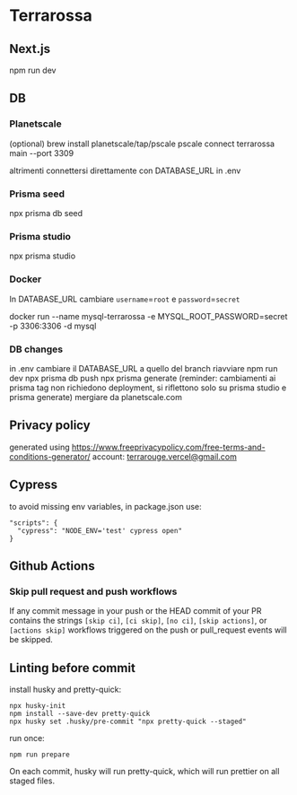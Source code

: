 # Terrarossa

## Next.js

npm run dev

## DB

### Planetscale

(optional)
brew install planetscale/tap/pscale
pscale connect terrarossa main --port 3309

altrimenti connettersi direttamente con DATABASE_URL in .env

### Prisma seed

npx prisma db seed

### Prisma studio

npx prisma studio

### Docker

In DATABASE_URL cambiare `username`=`root` e `password`=`secret`

docker run --name mysql-terrarossa -e MYSQL_ROOT_PASSWORD=secret -p 3306:3306 -d mysql

### DB changes

in .env cambiare il DATABASE_URL a quello del branch
riavviare npm run dev
npx prisma db push
npx prisma generate
(reminder: cambiamenti ai prisma tag non richiedono deployment, si riflettono solo su prisma studio e prisma generate)
mergiare da planetscale.com

## Privacy policy

generated using https://www.freeprivacypolicy.com/free-terms-and-conditions-generator/
account: terrarouge.vercel@gmail.com

## Cypress

to avoid missing env variables, in package.json use:

```
"scripts": {
  "cypress": "NODE_ENV='test' cypress open"
}
```

## Github Actions

### Skip pull request and push workflows

If any commit message in your push or the HEAD commit of your PR contains the strings `[skip ci]`, `[ci skip]`, `[no ci]`, `[skip actions]`, or `[actions skip]` workflows triggered on the push or pull_request events will be skipped.

## Linting before commit

install husky and pretty-quick:

```
npx husky-init
npm install --save-dev pretty-quick
npx husky set .husky/pre-commit "npx pretty-quick --staged"
```

run once:

```
npm run prepare
```

On each commit, husky will run pretty-quick, which will run prettier on all staged files.

